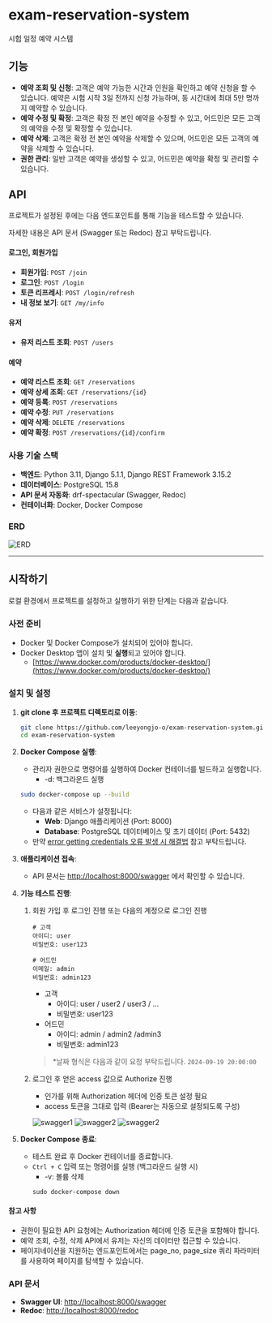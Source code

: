 # exam-reservation-system
시험 일정 예약 시스템

## 기능

- **예약 조회 및 신청**: 고객은 예약 가능한 시간과 인원을 확인하고 예약 신청을 할 수 있습니다. 예약은 시험 시작 3일 전까지 신청 가능하며, 동 시간대에 최대 5만 명까지 예약할 수 있습니다.
- **예약 수정 및 확정**: 고객은 확정 전 본인 예약을 수정할 수 있고, 어드민은 모든 고객의 예약을 수정 및 확정할 수 있습니다.
- **예약 삭제**: 고객은 확정 전 본인 예약을 삭제할 수 있으며, 어드민은 모든 고객의 예약을 삭제할 수 있습니다.
- **권한 관리**: 일반 고객은 예약을 생성할 수 있고, 어드민은 예약을 확정 및 관리할 수 있습니다.

## API

프로젝트가 설정된 후에는 다음 엔드포인트를 통해 기능을 테스트할 수 있습니다.

자세한 내용은 API 문서 (Swagger 또는 Redoc) 참고 부탁드립니다.

#### 로그인, 회원가입

- **회원가입**: `POST /join`
- **로그인**: `POST /login`
- **토큰 리프레시**: `POST /login/refresh`
- **내 정보 보기**: `GET /my/info`

#### 유저

- **유저 리스트 조회**: `POST /users`

#### 예약

- **예약 리스트 조회**: `GET /reservations`
- **예약 상세 조회**: `GET /reservations/{id}`
- **예약 등록**: `POST /reservations`
- **예약 수정**: `PUT /reservations`
- **예약 삭제**: `DELETE /reservations`
- **예약 확정**: `POST /reservations/{id}/confirm`


### 사용 기술 스택

- **백엔드**: Python 3.11, Django 5.1.1, Django REST Framework 3.15.2
- **데이터베이스**: PostgreSQL 15.8
- **API 문서 자동화**: drf-spectacular (Swagger, Redoc)
- **컨테이너화**: Docker, Docker Compose


### ERD

![ERD](./_images/erd.png)

---

## 시작하기

로컬 환경에서 프로젝트를 설정하고 실행하기 위한 단계는 다음과 같습니다.

### 사전 준비

- Docker 및 Docker Compose가 설치되어 있어야 합니다.
- Docker Desktop 앱이 설치 및 **실행**되고 있어야 합니다.
  - [https://www.docker.com/products/docker-desktop/](https://www.docker.com/products/docker-desktop/)

### 설치 및 설정

1. **git clone 후 프로젝트 디렉토리로 이동**:

    ```bash
    git clone https://github.com/leeyongjo-o/exam-reservation-system.git
    cd exam-reservation-system
    ```

2. **Docker Compose 실행**:

    - 관리자 권한으로 명령어를 실행하여 Docker 컨테이너를 빌드하고 실행합니다.
      - -d: 백그라운드 실행

    ```bash
    sudo docker-compose up --build
    ```

    - 다음과 같은 서비스가 설정됩니다:
        - **Web**: Django 애플리케이션 (Port: 8000)
        - **Database**: PostgreSQL 데이터베이스 및 초기 데이터 (Port: 5432)
    - 만약 [error getting credentials 오류 발생 시 해결법](https://dslyh01.tistory.com/64) 참고 부탁드립니다.

3. **애플리케이션 접속**:

    - API 문서는 [http://localhost:8000/swagger](http://localhost:8000/swagger) 에서 확인할 수 있습니다.

4. **기능 테스트 진행**:

   1. 회원 가입 후 로그인 진행 또는 다음의 계정으로 로그인 진행
       ```
       # 고객
       아이디: user
       비밀번호: user123
      
       # 어드민
       이메일: admin
       비밀번호: admin123
       ```
      - 고객
        - 아이디: user / user2 / user3 / …
        - 비밀번호: user123
      - 어드민
        - 아이디: admin / admin2 /admin3
        - 비밀번호: admin123 
      
      > *날짜 형식은 다음과 같이 요청 부탁드립니다. ```2024-09-19 20:00:00```

   2. 로그인 후 얻은 access 값으로 Authorize 진행
      - 인가를 위해 Authorization 헤더에 인증 토큰 설정 필요
      - access 토큰을 그대로 입력 (Bearer는 자동으로 설정되도록 구성)
      
      ![swagger1](./_images/swagger1.png)
      ![swagger2](./_images/swagger2.png)
      ![swagger2](./_images/swagger3.png)
  
5. **Docker Compose 종료**:
   - 테스트 완료 후 Docker 컨테이너를 종료합니다.
   - `Ctrl + C` 입력 또는 명령어를 실행 (백그라운드 실행 시) 
     - -v: 볼륨 삭제
     ```
     sudo docker-compose down
     ```

#### 참고 사항

- 권한이 필요한 API 요청에는 Authorization 헤더에 인증 토큰을 포함해야 합니다.
- 예약 조회, 수정, 삭제 API에서 유저는 자신의 데이터만 접근할 수 있습니다.
- 페이지네이션을 지원하는 엔드포인트에서는 page_no, page_size 쿼리 파라미터를 사용하여 페이지를 탐색할 수 있습니다.


### API 문서

- **Swagger UI**: [http://localhost:8000/swagger](http://localhost:8000/swagger)
- **Redoc**: [http://localhost:8000/redoc](http://localhost:8000/redoc)
